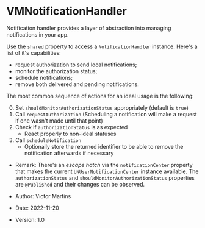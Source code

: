 # VMNotificationHandler

Notification handler provides a layer of abstraction into managing
notifications in your app.

Use the `shared` property to access a `NotificationHandler` instance. Here's
a list of it's capabilities:
* request authorization to send local notifications;
* monitor the authorization status;
* schedule notifications;
* remove both delivered and pending notifications.

The most common sequence of actions for an ideal usage is the following:

0. Set `shouldMonitorAuthorizationStatus` appropriately (default is `true`)
1. Call `requestAuthorization` (Scheduling a notification will make a
   request if one wasn't made until that point)
2. Check if `authorizationStatus` is as expected
    * React properly to non-ideal statuses
3. Call `scheduleNotification`
    * Optionally store the returned identifier to be able to remove the
      notification afterwards if necessary

- Remark: There's an *escape hatch* via the `notificationCenter` property
          that makes the current `UNUserNotificationCenter` instance available.
          The `authorizationStatus` and `shouldMonitorAuthorizationStatus` properties
          are `@Published` and their changes can be observed.

- Author: Victor Martins
- Date: 2022-11-20
- Version: 1.0
